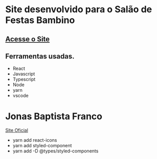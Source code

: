 # Site desenvolvido para o Salão de Festas Bambino

## [Acesse o Site](https://bambinofestas.com.br)

## Ferramentas usadas.

- React
- Javascript
- Typescript
- Node
- yarn
- vscode

# Jonas Baptista Franco

[Site Oficial](https://jonasbfranco.github.io)

- yarn add react-icons
- yarn add styled-component
- yarn add -D @types/styled-components
